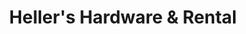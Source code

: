 ---
title: "Heller's Hardware & Rental"
url: /newport/hellers-hardware-and-rental/
shop: hardware
---